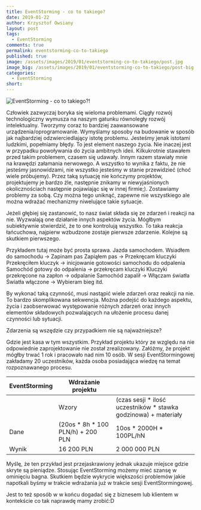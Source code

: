 ```yaml
---
title: EventStorming - co to takiego?
date: 2019-01-22
author: Krzysztof Owsiany
layout: post
tags:
  - EventStorming
comments: true
permalink: eventstorming-co-to-takiego
published: true
image: /assets/images/2019/01/eventstorming-co-to-takiego/post.jpg
image_big: /assets/images/2019/01/eventstorming-co-to-takiego/post-big.jpg
categories:
  - EventStorming
short: 
---
```

![EventStorming - co to takiego?!][post-big]


Człowiek zazwyczaj boryka się wieloma problemami. Ciągły rozwój technologiczny wymusza na naszym gatunku równoległy rozwój intelektualny. Tworzymy coraz to bardziej zaawansowane urządzenia/oprogramowanie. Wymyślamy sposoby na budowanie w sposób jak najbardziej odzwierciedlający istotę problemu. Jesteśmy jenak istotami ludzkimi, popełniamy błędy. To jest element naszego życia. Nie inaczej jest w przypadku powoływania do życia ambitnych ideii.
Kilkukrotnie stawałem przed takim problemem, czasem się udawały. Innym razem stawiały mnie na krawędzi załamania nerwowego. A wszystko to wynika z faktu, że nie jesteśmy jasnowidzami, nie wszystko jesteśmy w stanie przewidzieć (choć wiele próbujemy). 
Przez taką sytuację nie kończymy projektów, projektujemy je bardzo źle, następnie znikamy w niewyjaśnionych okolicznościach następnie pojawiając się w innej firmie;). Zostawiamy problemy za sobą. 
Czy można tego uniknąć, zapewne nie wszystkiego ale można wdrażać mechanizmy niwelujące takie sytuacje.


Jeżeli głębiej się zastanowić, to nasz świat składa się ze zdarzeń i reakcji na nie. Wyzwalają one działanie innych aspektów życia. Mógłbym subiektywnie stwierdzić, że to one kontrolują wszystko. To taka reakcja łańcuchowa, najpierw wzbudzone zostaje pierwsze zdarzenie. Kolejne są skutkiem pierwszego.

Przykładem tutaj może być prosta sprawa. Jazda samochodem. 
Wsiadłem do samochodu -> Zapinam pas
Zapiąłem pas -> Przekręcam kluczyki 
  Przekręciłem kluczyk -> inicjowanie gotowości samochodu do odpalenia
Samochód gotowy do odpalenia -> przekręcam kluczyki
  Kluczyki przekręcone na zapłon -> odpalanie
Samochód zapalił -> Włączam światła
Światła włączone -> Wybieram bieg
itd.

By wykonać taką czynność, musi nastąpić wiele zdarzeń oraz reakcji na nie. To bardzo skomplikowana sekwencja.
Można podejść do każdego aspektu, życia i zaobserwować występowanie różnych zdarzeń oraz innych elementów składowych pozwalających na ułożenie procesu danej czynności lub sytuacji.

Zdarzenia są wszędzie czy przypadkiem nie są najważniejsze?



Gdzie jest kasa w tym wszystkim. Przykład projektu który ze względu na nie odpowiednie zaprojektowanie nie został zrealizowany. 
Załóżmy, że projekt mógłby trwać 1 rok i pracowało nad nim 10 osób.
W sesji EventStormingowej zakładamy 20 uczestników, każda osoba posiadająca wiedzę na temat rozpoznawanego procesu.

|EventStorming|Wdrażanie projektu||
|----|-------------|------------------|
||Wzory|(czas sesji * ilość uczestników * stawka godzinowa) + materiały|ilość osób * godziny pracy w roku * stawka godzinowa|
|Dane|(20os * 8h * 100 PLN/h) + 200 PLN|10os * 2000H * 100PL/hN|
|Wynik|16 200 PLN|2 000 000 PLN|

Myślę, że ten przykład jest przejaskrawiony jednak ukazuje miejsce gdzie skryte są pieniądze.
Stosując EventStorming możemy mieć szansę w ominięciu bagna. 
Skutkiem będzie wykrycie większości problemów jakie napotkali byśmy w trakcie wdrażania już w trakcie sesji EventStormingowej.

Jest to też sposób w w końcu dogadać się z biznesem lub klientem w kontekście co tak naprawdę mamy zrobić:D




[post]: /assets/images/2019/01/eventstorming-co-to-takiego/post.jpg
[post-big]: /assets/images/2019/01/eventstorming-co-to-takiego/post-big.jpg